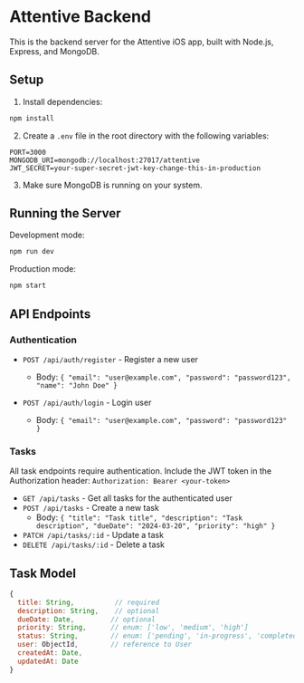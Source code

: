 # Attentive Backend

This is the backend server for the Attentive iOS app, built with Node.js, Express, and MongoDB.

## Setup

1. Install dependencies:
```bash
npm install
```

2. Create a `.env` file in the root directory with the following variables:
```
PORT=3000
MONGODB_URI=mongodb://localhost:27017/attentive
JWT_SECRET=your-super-secret-jwt-key-change-this-in-production
```

3. Make sure MongoDB is running on your system.

## Running the Server

Development mode:
```bash
npm run dev
```

Production mode:
```bash
npm start
```

## API Endpoints

### Authentication

- `POST /api/auth/register` - Register a new user
  - Body: `{ "email": "user@example.com", "password": "password123", "name": "John Doe" }`

- `POST /api/auth/login` - Login user
  - Body: `{ "email": "user@example.com", "password": "password123" }`

### Tasks

All task endpoints require authentication. Include the JWT token in the Authorization header:
`Authorization: Bearer <your-token>`

- `GET /api/tasks` - Get all tasks for the authenticated user
- `POST /api/tasks` - Create a new task
  - Body: `{ "title": "Task title", "description": "Task description", "dueDate": "2024-03-20", "priority": "high" }`
- `PATCH /api/tasks/:id` - Update a task
- `DELETE /api/tasks/:id` - Delete a task

## Task Model

```javascript
{
  title: String,          // required
  description: String,    // optional
  dueDate: Date,         // optional
  priority: String,      // enum: ['low', 'medium', 'high']
  status: String,        // enum: ['pending', 'in-progress', 'completed']
  user: ObjectId,        // reference to User
  createdAt: Date,
  updatedAt: Date
}
``` 